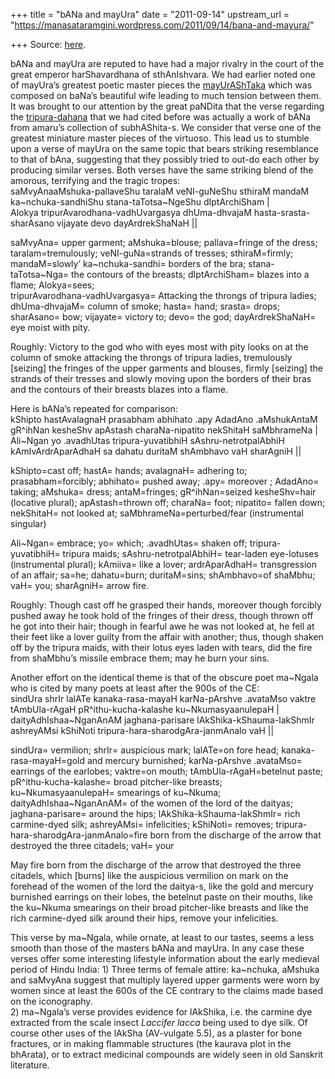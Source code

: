 +++
title = "bANa and mayUra"
date = "2011-09-14"
upstream_url = "https://manasataramgini.wordpress.com/2011/09/14/bana-and-mayura/"

+++
Source: [here](https://manasataramgini.wordpress.com/2011/09/14/bana-and-mayura/).

bANa and mayUra are reputed to have had a major rivalry in the court of
the great emperor harShavardhana of sthAnIshvara. We had earlier noted
one of mayUra’s greatest poetic master pieces the
[mayUrAShTaka](https://manasataramgini.wordpress.com/2006/04/16/mayurashtakam/)
which was composed on baNa’s beautiful wife leading to much tension
between them. It was brought to our attention by the great paNDita that
the verse regarding the
[tripura-dahana](https://manasataramgini.wordpress.com/2010/04/11/the-richness-of-meaning/)
that we had cited before was actually a work of bANa from amaru’s
collection of subhAShita-s. We consider that verse one of the greatest
miniature master pieces of the virtuoso. This lead us to stumble upon a
verse of mayUra on the same topic that bears striking resemblance to
that of bAna, suggesting that they possibly tried to out-do each other
by producing similar verses. Both verses have the same striking blend of
the amorous, terrifying and the tragic tropes:  
saMvyAnaaMshuka-pallaveShu taralaM veNI-guNeShu sthiraM mandaM
ka\~nchuka-sandhiShu stana-taTotsa\~NgeShu dIptArchiSham \|  
Alokya tripurAvarodhana-vadhUvargasya dhUma-dhvajaM
hasta-srasta-sharAsano vijayate devo dayArdrekShaNaH \|\|

saMvyAna= upper garment; aMshuka=blouse; pallava=fringe of the dress;
taralam=tremulously; veNI-guNa=strands of tresses; sthiraM=firmly;
mandaM=slowly’ ka\~nchuka-sandhi= borders of the bra;
stana-taTotsa\~Nga= the contours of the breasts; dIptArchiSham= blazes
into a flame; Alokya=sees;  
tripurAvarodhana-vadhUvargasya= Attacking the throngs of tripura ladies;
dhUma-dhvajaM= column of smoke; hasta= hand; srasta= drops; sharAsano=
bow; vijayate= victory to; devo= the god; dayArdrekShaNaH= eye moist
with pity.

Roughly: Victory to the god who with eyes most with pity looks on at the
column of smoke attacking the throngs of tripura ladies, tremulously
\[seizing\] the fringes of the upper garments and blouses, firmly
\[seizing\] the strands of their tresses and slowly moving upon the
borders of their bras and the contours of their breasts blazes into a
flame.

Here is bANa’s repeated for comparison:  
kShipto hastAvalagnaH prasabham abhihato .apy AdadAno .aMshukAntaM
gR^ihNan kesheShv apAstash charaNa-nipatito nekShitaH saMbhrameNa \|  
Ali\~Ngan yo .avadhUtas tripura-yuvatibhiH sAshru-netrotpalAbhiH
kAmIvArdrAparAdhaH sa dahatu duritaM shAmbhavo vaH sharAgniH \|\|

kShipto=cast off; hastA= hands; avalagnaH= adhering to;
prasabham=forcibly; abhihato= pushed away; .apy= moreover ; AdadAno=
taking; aMshuka= dress; antaM=fringes; gR^ihNan=seized kesheShv=hair
(locative plural); apAstash=thrown off; charaNa= foot; nipatito= fallen
down; nekShitaH= not looked at; saMbhrameNa=perturbed/fear (instrumental
singular)

Ali\~Ngan= embrace; yo= which; .avadhUtas= shaken off;
tripura-yuvatibhiH= tripura maids; sAshru-netrotpalAbhiH= tear-laden
eye-lotuses (instrumental plural); kAmiiva= like a lover; ardrAparAdhaH=
transgression of an affair; sa=he; dahatu=burn; duritaM=sins;
shAmbhavo=of shaMbhu; vaH= you; sharAgniH= arrow fire.

Roughly: Though cast off he grasped their hands, moreover though
forcibly pushed away he took hold of the fringes of their dress, though
thrown off he got into their hair; though in fearful awe he was not
looked at, he fell at their feet like a lover guilty from the affair
with another; thus, though shaken off by the tripura maids, with their
lotus eyes laden with tears, did the fire from shaMbhu’s missile embrace
them; may he burn your sins.

Another effort on the identical theme is that of the obscure poet
ma\~Ngala who is cited by many poets at least after the 900s of the
CE:  
sindUra shrIr lalATe kanaka-rasa-mayaH karNa-pArshve .avataMso vaktre
tAmbUla-rAgaH pR^ithu-kucha-kalashe ku\~NkumasyaanulepaH \|  
daityAdhIshaa\~NganAnAM jaghana-parisare lAkShika-kShauma-lakShmIr
ashreyAMsi kShiNoti tripura-hara-sharodgAra-janmAnalo vaH \|\|

sindUra= vermilion; shrIr= auspicious mark; lalATe=on fore head;
kanaka-rasa-mayaH=gold and mercury burnished; karNa-pArshve .avataMso=
earrings of the earlobes; vaktre=on mouth; tAmbUla-rAgaH=betelnut paste;
pR^ithu-kucha-kalashe= broad pitcher-like breasts; ku\~NkumasyaanulepaH=
smearings of ku\~Nkuma; daityAdhIshaa\~NganAnAM= of the women of the
lord of the daityas; jaghana-parisare= around the hips;
lAkShika-kShauma-lakShmIr= rich carmine-dyed silk; ashreyAMsi=
infelicities; kShiNoti= removes; tripura-hara-sharodgAra-janmAnalo=fire
born from the discharge of the arrow that destroyed the three citadels;
vaH= your

May fire born from the discharge of the arrow that destroyed the three
citadels, which \[burns\] like the auspicious vermilion on mark on the
forehead of the women of the lord the daitya-s, like the gold and
mercury burnished earrings on their lobes, the betelnut paste on their
mouths, like the ku\~Nkuma smearings on their broad pitcher-like breasts
and like the rich carmine-dyed silk around their hips, remove your
infelicities.

This verse by ma\~Ngala, while ornate, at least to our tastes, seems a
less smooth than those of the masters bANa and mayUra. In any case these
verses offer some interesting lifestyle information about the early
medieval period of Hindu India: 1) Three terms of female attire:
ka\~nchuka, aMshuka and saMvyAna suggest that multiply layered upper
garments were worn by women since at least the 600s of the CE contrary
to the claims made based on the iconography.  
2) ma\~Ngala’s verse provides evidence for lAkShika, i.e. the carmine
dye extracted from the scale insect *Laccifer lacca* being used to dye
silk. Of course other uses of the lAkSha (AV-vulgate 5.5), as a plaster
for bone fractures, or in making flammable structures (the kaurava plot
in the bhArata), or to extract medicinal compounds are widely seen in
old Sanskrit literature.

